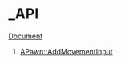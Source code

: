 # _API

[Document](https://docs.unrealengine.com/5.1/en-US/API/)

1. [APawn::AddMovementInput](AddMovementInput.md)